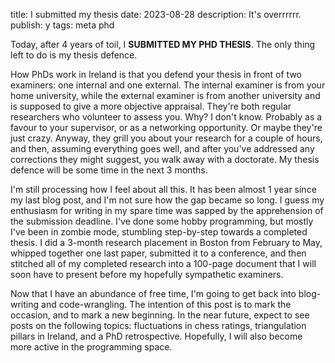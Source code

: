 title: I submitted my thesis
date: 2023-08-28
description: It's overrrrrr.
publish: y
tags: meta phd

Today, after 4 years of toil, I **SUBMITTED MY PHD THESIS**. The only thing left to do is my thesis defence.

How PhDs work in Ireland is that you defend your thesis in front of two examiners: one internal and one external. The internal examiner is from your home university, while the external examiner is from another university and is supposed to give a more objective appraisal. They're both regular researchers who volunteer to assess you. Why? I don't know. Probably as a favour to your supervisor, or as a networking opportunity. Or maybe they're just crazy. Anyway, they grill you about your research for a couple of hours, and then, assuming everything goes well, and after you've addressed any corrections they might suggest, you walk away with a doctorate. My thesis defence will be some time in the next 3 months.

I'm still processing how I feel about all this. It has been almost 1 year since my last blog post, and I'm not sure how the gap became so long. I guess my enthusiasm for writing in my spare time was sapped by the apprehension of the submission deadline. I've done some hobby programming, but mostly I've been in zombie mode, stumbling step-by-step towards a completed thesis. I did a 3-month research placement in Boston from February to May, whipped together one last paper, submitted it to a conference, and then stitched all of my completed research into a 100-page document that I will soon have to present before my hopefully sympathetic examiners.

Now that I have an abundance of free time, I'm going to get back into blog-writing and code-wrangling. The intention of this post is to mark the occasion, and to mark a new beginning. In the near future, expect to see posts on the following topics: fluctuations in chess ratings, triangulation pillars in Ireland, and a PhD retrospective. Hopefully, I will also become more active in the programming space.
